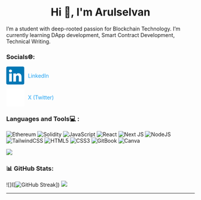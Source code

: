 ###
<h1 align="center">Hi 👋, I'm Arulselvan</h1>



I’m a student with deep-rooted passion for Blockchain Technology. I’m currently learning DApp development, Smart Contract Development, Technical Writing.

### Socials🌐:
<div style="display: flex; align-items: center; gap: 15px; margin: 10px 0;">
    <a href="https://www.linkedin.com/in/arulselvan-m72/" target="_blank" style="display: flex; align-items: center; text-decoration: none;">
        <img src="https://raw.githubusercontent.com/CLorant/readme-social-icons/main/medium/filled/linkedin.svg" alt="LinkedIn Profile"/>
        <span style="margin-left: 10px; color: #1DA1F2;">LinkedIn</span>
    </a>
</div>

<div style="display: flex; align-items: center; gap: 15px; margin: 10px 0;">
    <a href="https://x.com/Oxhaider" target="_blank" style="display: flex; align-items: center; text-decoration: none;">
        <img src="https://raw.githubusercontent.com/CLorant/readme-social-icons/main/medium/light/twitter-x.svg" alt="Twitter Profile"/>
        <span style="margin-left: 10px; color: #1DA1F2;">X (Twitter)</span>
    </a>
</div>

### Languages and Tools💻 :

![Ethereum](https://img.shields.io/badge/Ethereum-3C3C3D?style=for-the-badge&logo=Ethereum&logoColor=white) ![Solidity](https://img.shields.io/badge/Solidity-%23363636.svg?style=for-the-badge&logo=solidity&logoColor=white) ![JavaScript](https://img.shields.io/badge/javascript-%23323330.svg?style=for-the-badge&logo=javascript&logoColor=%23F7DF1E) ![React](https://img.shields.io/badge/react-%2320232a.svg?style=for-the-badge&logo=react&logoColor=%2361DAFB) ![Next JS](https://img.shields.io/badge/Next-black?style=for-the-badge&logo=next.js&logoColor=white) ![NodeJS](https://img.shields.io/badge/node.js-6DA55F?style=for-the-badge&logo=node.js&logoColor=white) ![TailwindCSS](https://img.shields.io/badge/tailwindcss-%2338B2AC.svg?style=for-the-badge&logo=tailwind-css&logoColor=white) ![HTML5](https://img.shields.io/badge/html5-%23E34F26.svg?style=for-the-badge&logo=html5&logoColor=white) ![CSS3](https://img.shields.io/badge/CSS3-1572B6?style=for-the-badge&logo=css3&logoColor=white) ![GitBook](https://img.shields.io/badge/GitBook-7B36ED?style=for-the-badge&logo=gitbook&logoColor=white) ![Canva](https://img.shields.io/badge/Canva-%2300C4CC.svg?style=for-the-badge&logo=Canva&logoColor=white)

![](https://github-readme-stats.vercel.app/api/top-langs/?username=Arulselvan-65&theme=dark&hide_border=false&include_all_commits=false&count_private=false&layout=compact) &nbsp;
### 📊 GitHub Stats:
![]([![GitHub Streak](https://streak-stats.demolab.com?user=Arulselvan-65&theme=travelers-theme)]) ![](https://github-readme-stats.vercel.app/api?username=Arulselvan-65&theme=dark&hide_border=false&include_all_commits=false&count_private=false)



---
